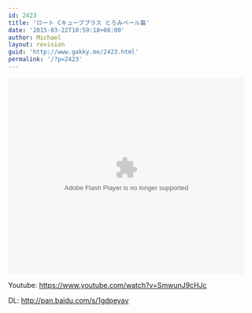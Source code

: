 ```yaml
---
id: 2423
title: 'ロート Cキューブプラス とろみベール篇'
date: '2015-03-22T10:59:18+08:00'
author: Michael
layout: revision
guid: 'http://www.gakky.me/2423.html'
permalink: '/?p=2423'
---
```


<embed height="400" src="http://www.tudou.com/v/REb0mR3XmtQ/&bid=05&rpid=51229674&resourceId=51229674_05_05_99/v.swf" type="application/x-shockwave-flash" width="480"></embed>

Youtube: <https://www.youtube.com/watch?v=SmwunJ9cHJc>

DL: <http://pan.baidu.com/s/1gdpeyav>